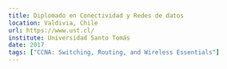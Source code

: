 ```yaml
---
title: Diplomado en Conectividad y Redes de datos
location: Valdivia, Chile
url: https://www.ust.cl/
institute: Universidad Santo Tomás
date: 2017
tags: ["CCNA: Switching, Routing, and Wireless Essentials"]
---
```

